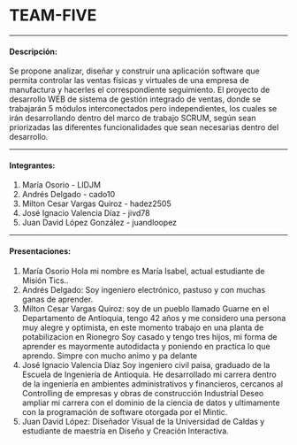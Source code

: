 # TEAM-FIVE

-------------
#### Descripción:

Se propone analizar, diseñar y construir una aplicación software que permita controlar las ventas físicas y virtuales de una empresa de manufactura y hacerles el correspondiente seguimiento. El proyecto de desarrollo WEB de sistema de gestión integrado de ventas, donde se trabajarán 5 módulos interconectados pero independientes, los cuales se irán desarrollando dentro del marco de trabajo SCRUM, según sean priorizadas las diferentes funcionalidades que sean necesarias dentro del desarrollo.  

-------------
#### Integrantes:

1. María Osorio - LIDJM
2. Andrés Delgado - cado10
3. Milton Cesar Vargas Quiroz - hadez2505
4. José Ignacio Valencia Díaz - jivd78 
5. Juan David López González - juandloopez

---------------
#### Presentaciones:

1.  María Osorio
    Hola mi nombre es María Isabel, actual estudiante de Misión Tics..
2.  Andrés Delgado: Soy ingeniero electrónico, pastuso y con muchas ganas de aprender.
3.  Milton Cesar Vargas Quiroz: soy de un pueblo llamado Guarne en el
    Departamento de Antioquia, tengo 42 años y me considero una persona muy alegre y optimista, en este momento trabajo en una planta de potabilizacion en Rionegro
    Soy casado y tengo tres hijos, mi forma de aprender es mayormente autodidacta y poniendo en practica lo que aprendo. Simpre con mucho animo y pa delante
4.  José Ignacio Valencia Díaz
    Soy ingeniero civil paisa, graduado de la Escuela de Ingeniería de Antioquia.
    He desarrollado mi carrera dentro de la ingeniería en ambientes administrativos y financieros, cercanos al Controlling de empresas y obras de construcción Industrial
    Deseo ampliar mi carrera con el dominio de la ciencia de datos y ultimamente con la programación de software otorgada por el Mintic.
5.  Juan David López: Diseñador Visual de la Universidad de Caldas y estudiante de maestría en Diseño y Creación Interactiva. 

